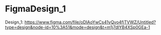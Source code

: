 # FigmaDesign_1

Design_1: https://www.figma.com/file/oDIAoYwCs41yQvo4fjTVWZ/Untitled?type=design&node-id=10%3A51&mode=design&t=m1j7dIYB4XSp0GEa-1
